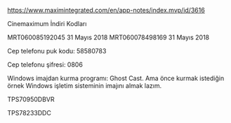 https://www.maximintegrated.com/en/app-notes/index.mvp/id/3616

Cinemaximum İndiri Kodları

MRT060085192045 	31 Mayıs 2018
MRT060078498169 	31 Mayıs 2018

Cep telefonu puk kodu: 58580783

Cep telefonu şifresi: 0806

Windows imajdan kurma programı: Ghost Cast. Ama önce kurmak istediğin örnek Windows işletim sisteminin imajını almak lazım.

TPS70950DBVR

TPS78233DDC
